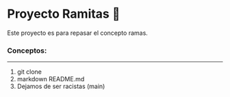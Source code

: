 # Proyecto Ramitas 🎄

Este proyecto es para repasar el concepto ramas.

### Conceptos:

---

1. git clone
2. markdown README.md
3. Dejamos de ser racistas (main)
